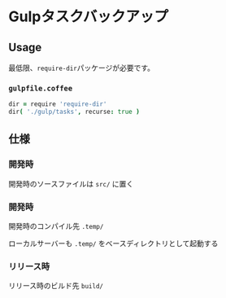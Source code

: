 # Gulpタスクバックアップ

## Usage

最低限、`require-dir`パッケージが必要です。

### `gulpfile.coffee`

```coffeescript
dir = require 'require-dir'
dir( './gulp/tasks', recurse: true )
```

## 仕様

### 開発時

開発時のソースファイルは `src/` に置く

### 開発時

開発時のコンパイル先 `.temp/`

ローカルサーバーも `.temp/` をベースディレクトリとして起動する

### リリース時

リリース時のビルド先 `build/`